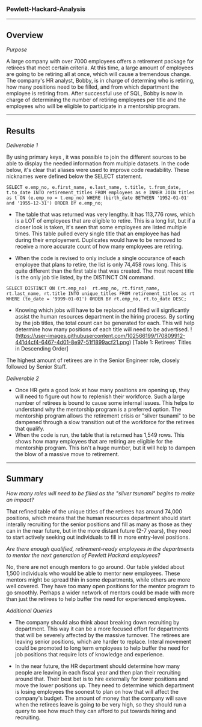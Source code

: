 ### Pewlett-Hackard-Analysis

---

## Overview 

*Purpose*

A large company with over 7000 employees offers a retirement package for retirees that meet certain criteria. At this time, a large amount of employees are going to be retiring all at once, which will cause a tremendous change. The company's HR analyst, Bobby, is in charge of determing who is retiring, how many positions need to be filled, and from which department the employee is retiring from. After successful use of SQL, Bobby is now in charge of determining the number of retiring employees per title and the employees who will be eligible to participate in a mentorship program. 


---

## Results 

*Deliverable 1*
  
 
By using primary keys , it was possible to join the different sources to be able to display the needed information from multiple datasets. In the code below, it's clear that aliases were used to improve code readability. These nicknames were defined below the SELECT statement. 


`SELECT e.emp_no,
		e.first_name,
		e.last_name,
		t.title,
		t.from_date,
		t.to_date
INTO retirement_titles FROM employees as e
INNER JOIN titles as t
ON (e.emp_no = t.emp_no)
WHERE (birth_date BETWEEN '1952-01-01' and '1955-12-31')
ORDER BY e.emp_no;`

- The table that was returned was very lengthy. It has 113,776 rows, which is a LOT of employees that are eligible to retire. This is a long list, but if a closer look is taken, it's seen that some employees are listed multiple times. This table pulled every single title that an employee has had during their employement. Duplicates would have to be removed to receive a more accurate count of how many employees are retiring. 

- When the code is revised to only include a single occurance of each employee that plans to retire, the list is only 74,458 rows long. This is quite different than the first table that was created. The most recent title is the only job tile listed, by the DISTINCT ON command. 

`SELECT DISTINCT ON (rt.emp_no) 
		rt.emp_no,
		rt.first_name,
		rt.last_name,
		rt.title
INTO unique_titles FROM retirement_titles as rt
WHERE (to_date = '9999-01-01')
ORDER BY rt.emp_no, rt.to_date DESC;`

- Knowing which jobs will have to be replaced and filled will signficantly assist the human resources department in the hiring process. By sorting by the job titles, the total count can be generated for each. This will help determine how many positions of each title will need to be advertised. 
!(https://user-images.githubusercontent.com/102566199/170809912-441d4cf4-6467-4d01-8e97-51f1899acf21.png)
[Table 1: Retirees' Titles in Descending Order]

The highest amount of retirees are in the Senior Engineer role, closely followed by Senior Staff. 

*Deliverable 2* 
- Once HR gets a good look at how many positions are opening up, they will need to figure out how to replenish their workforce. Such a large number of retirees is bound to cause some internal issues. This helps to understand why the mentorship program is a preferred option. The mentorship program allows the retirement crisis or "silver tsunami" to be dampened through a slow transition out of the workforce for the retirees that qualify. 
- When the code is run, the table that is returned has 1,549 rows. This shows how many employees that are retiring are eligible for the mentorship program. This isn't a huge number, but it will help to dampen the blow of a massive move to retirement. 

---

## Summary

*How many roles will need to be filled as the "silver tsunami" begins to make an impact?*

That refined table of the unique titles of the retirees has around 74,000 positions, which means that the human resources department should start interally recruiting for the senior positions and fill as many as those as they can in the near future, but in the more distant future (2-7 years), they need to start actively seeking out individuals to fill in more entry-level positions. 


*Are there enough qualified, retirement-ready employees in the departments to mentor the next generation of Pewlett Hackard employees?*

No, there are not enough mentors to go around. Our table yielded about 1,500 individuals who would be able to mentor new employees. These mentors might be spread thin in some departments, while others are more well covered. They have too many open positions for the mentor program to go smoothly. Perhaps a wider network of mentors could be made with more than just the retirees to help buffer the need for experienced employees. 

*Additional Queries*
- The company should also think about breaking down recruiting by department. This way it can be a more focused effort for departments that will be severely affected by the massive turnover. The retirees are leaving senior positions, which are harder to replace. Interal movement could be promoted to long term employees to help buffer the need for job positions that require lots of knowledge and experience. 

- In the near future, the HR department should determine how many people are leaving in each fiscal year and then plan their recruiting around that. Their best bet is to hire externally for lower positions and move the lower positions up. They need to determine which department is losing employees the soonest to plan on how that will affect the company's budget. The amount of money that the company will save when the retirees leave is going to be very high, so they should run a query to see how much they can afford to put towards hiring and recruiting. 

